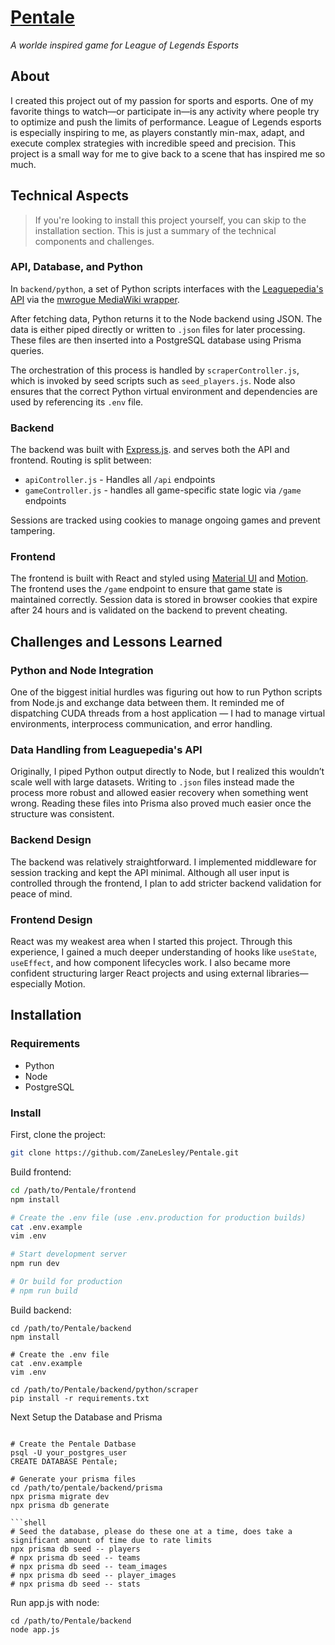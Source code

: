 # [Pentale](https://zanelesley.com/pentale/)

*A worlde inspired game for League of Legends Esports*

## About

I created this project out of my passion for sports and esports. One of my favorite things to watch—or participate in—is
any activity where people try to optimize and push the limits of performance. League of Legends esports is especially
inspiring to me, as players constantly min-max, adapt, and execute complex strategies with incredible speed and
precision. This project is a small way for me to give back to a scene that has inspired me so much.

## Technical Aspects

> If you're looking to install this project yourself, you can skip to the installation section. This is just a summary
> of
> the technical components and challenges.

### API, Database, and Python

In `backend/python`, a set of Python scripts interfaces with the
[Leaguepedia's API](https://lol.fandom.com/wiki/Help:Leaguepedia_API) via the
[mwrogue MediaWiki wrapper](https://github.com/RheingoldRiver/mwrogue).

After fetching data, Python returns it to the Node backend using JSON. The data is either piped directly or written to
`.json` files for later processing. These files are then inserted into a PostgreSQL database using Prisma queries.

The orchestration of this process is handled by `scraperController.js`, which is invoked by seed scripts such as
`seed_players.js`. Node also ensures that the correct Python virtual environment and dependencies are used by
referencing its `.env` file.

### Backend

The backend was built with [Express.js](https://expressjs.com/). and serves both the API and frontend.
Routing is split between:

- `apiController.js` - Handles all `/api` endpoints
- `gameController.js` - handles all game-specific state logic via `/game` endpoints

Sessions are tracked using cookies to manage ongoing games and prevent tampering.

### Frontend

The frontend is built with React and styled using
[Material UI](https://mui.com/material-ui/) and [Motion](https://motion.dev/).
The frontend uses the `/game` endpoint to ensure that game state is maintained correctly.
Session data is stored in browser cookies that expire after 24 hours and is validated on the backend to prevent
cheating.

## Challenges and Lessons Learned

### Python and Node Integration

One of the biggest initial hurdles was figuring out how to run Python scripts from Node.js and exchange data between
them. It reminded me of dispatching CUDA threads from a host application — I had to manage virtual environments,
interprocess communication, and error handling.

### Data Handling from Leaguepedia's API

Originally, I piped Python output directly to Node, but I realized this wouldn’t scale well with large datasets. Writing
to `.json` files instead made the process more robust and allowed easier recovery when something went wrong. Reading
these
files into Prisma also proved much easier once the structure was consistent.

### Backend Design

The backend was relatively straightforward. I implemented middleware for session tracking and kept the API minimal.
Although all user input is controlled through the frontend, I plan to add stricter backend validation for peace of mind.

### Frontend Design

React was my weakest area when I started this project. Through this experience, I gained a much deeper understanding of
hooks like `useState`, `useEffect`, and how component lifecycles work. I also became more confident structuring larger
React projects and using external libraries—especially Motion.

## Installation

### Requirements

- Python
- Node
- PostgreSQL

### Install

First, clone the project:

```bash
git clone https://github.com/ZaneLesley/Pentale.git
````

Build frontend:

```bash
cd /path/to/Pentale/frontend
npm install

# Create the .env file (use .env.production for production builds)
cat .env.example
vim .env

# Start development server
npm run dev

# Or build for production
# npm run build
```

Build backend:

```shell
cd /path/to/Pentale/backend
npm install

# Create the .env file
cat .env.example
vim .env

cd /path/to/Pentale/backend/python/scraper
pip install -r requirements.txt
```

Next Setup the Database and Prisma

```shell

# Create the Pentale Datbase
psql -U your_postgres_user
CREATE DATABASE Pentale;

# Generate your prisma files
cd /path/to/pentale/backend/prisma
npx prisma migrate dev
npx prisma db generate

```shell
# Seed the database, please do these one at a time, does take a significant amount of time due to rate limits
npx prisma db seed -- players
# npx prisma db seed -- teams
# npx prisma db seed -- team_images
# npx prisma db seed -- player_images
# npx prisma db seed -- stats
```

Run app.js with node:

```shell
cd /path/to/Pentale/backend
node app.js
```




